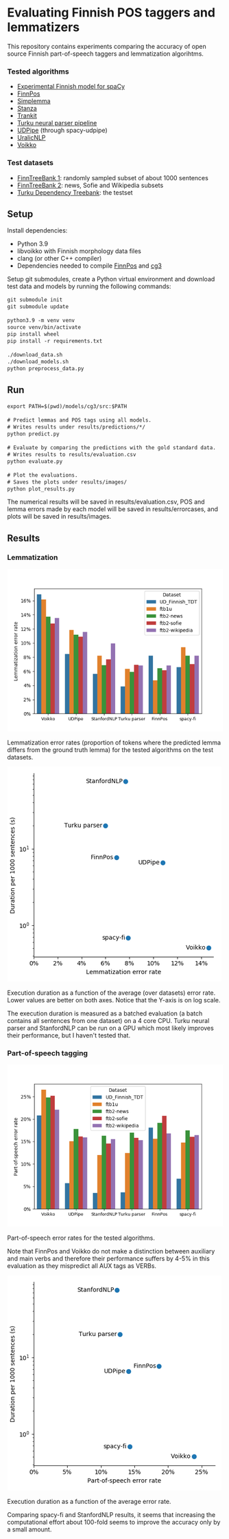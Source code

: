 # Evaluating Finnish POS taggers and lemmatizers

This repository contains experiments comparing the accuracy of open
source Finnish part-of-speech taggers and lemmatization algorihtms.

### Tested algorithms

* [Experimental Finnish model for spaCy](https://github.com/aajanki/spacy-fi)
* [FinnPos](https://github.com/mpsilfve/FinnPos/wiki)
* [Simplemma](https://github.com/adbar/simplemma/)
* [Stanza](https://stanfordnlp.github.io/stanza/)
* [Trankit](https://trankit.readthedocs.io/en/latest/)
* [Turku neural parser pipeline](https://turkunlp.org/Turku-neural-parser-pipeline/)
* [UDPipe](http://ufal.mff.cuni.cz/udpipe) (through spacy-udpipe)
* [UralicNLP](https://github.com/mikahama/uralicNLP)
* [Voikko](https://voikko.puimula.org/)

### Test datasets

* [FinnTreeBank 1](https://github.com/UniversalDependencies/UD_Finnish-FTB/blob/master/README.md): randomly sampled subset of about 1000 sentences
* [FinnTreeBank 2](http://urn.fi/urn:nbn:fi:lb-201407163): news, Sofie and Wikipedia subsets
* [Turku Dependency Treebank](https://github.com/UniversalDependencies/UD_Finnish-TDT): the testset

## Setup

Install dependencies:
* Python 3.9
* libvoikko with Finnish morphology data files
* clang (or other C++ compiler)
* Dependencies needed to compile [FinnPos](https://github.com/mpsilfve/FinnPos) and [cg3](https://github.com/GrammarSoft/cg3)

Setup git submodules, create a Python virtual environment and download test data and models by running the following commands:
```
git submodule init
git submodule update

python3.9 -m venv venv
source venv/bin/activate
pip install wheel
pip install -r requirements.txt

./download_data.sh
./download_models.sh
python preprocess_data.py
```

## Run

```
export PATH=$(pwd)/models/cg3/src:$PATH

# Predict lemmas and POS tags using all models.
# Writes results under results/predictions/*/
python predict.py

# Evaluate by comparing the predictions with the gold standard data.
# Writes results to results/evaluation.csv
python evaluate.py

# Plot the evaluations.
# Saves the plots under results/images/
python plot_results.py
```

The numerical results will be saved in results/evaluation.csv, POS and
lemma errors made by each model will be saved in results/errorcases,
and plots will be saved in results/images.

## Results

### Lemmatization

![Lemmatization error rates](images/lemma_wer_by_dataset.png)

Lemmatization error rates (proportion of tokens where the predicted
lemma differs from the ground truth lemma) for the tested algorithms
on the test datasets.

![Lemmatization speed](images/lemma_speed.png)

Execution duration as a function of the average (over datasets) error
rate. Lower values are better on both axes. Notice that the Y-axis is
on log scale.

The execution duration is measured as a batched evaluation (a batch
contains all sentences from one dataset) on a 4 core CPU. Turku neural
parser and StanfordNLP can be run on a GPU which most likely improves
their performance, but I haven't tested that.

### Part-of-speech tagging

![Part-of-speech error rates](images/pos_wer_by_dataset.png)

Part-of-speech error rates for the tested algorithms.

Note that FinnPos and Voikko do not make a distinction between
auxiliary and main verbs and therefore their performance suffers by
4-5% in this evaluation as they mispredict all AUX tags as VERBs.

![Part-of-speech speed](images/pos_speed.png)

Execution duration as a function of the average error rate.

Comparing spacy-fi and StanfordNLP results, it seems that increasing
the computational effort about 100-fold seems to improve the accuracy
only by a small amount.
